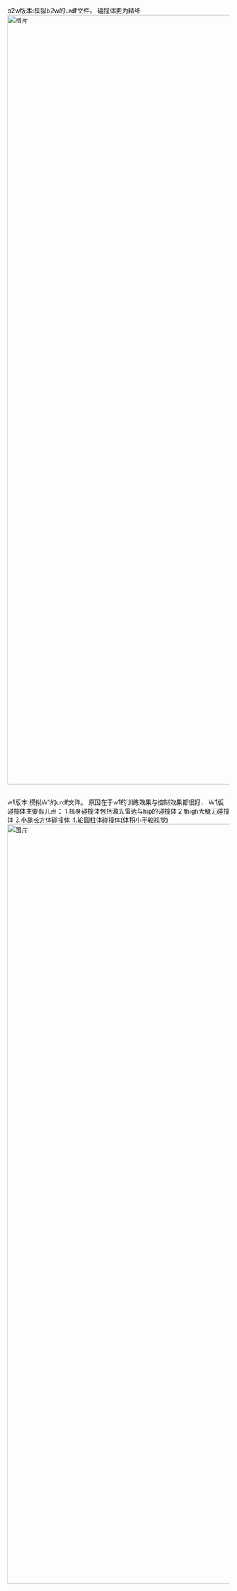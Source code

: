 ##
b2w版本:模拟b2w的urdf文件。
碰撞体更为精细
<img width="2434" height="1742" alt="图片" src="https://github.com/user-attachments/assets/93cbf977-d756-4a0f-9b4f-4d3d6a44bb0a" />
##
w1版本:模拟W1的urdf文件。
原因在于w1的训练效果与控制效果都很好，
W1版碰撞体主要有几点：
1.机身碰撞体包括激光雷达与hip的碰撞体
2.thigh大腿无碰撞体
3.小腿长方体碰撞体
4.轮圆柱体碰撞体(体积小于轮视觉)
<img width="2458" height="1720" alt="图片" src="https://github.com/user-attachments/assets/bdb75831-66fc-4ef5-8ead-815f48b093ea" />
